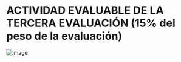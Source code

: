 # ACTIVIDAD EVALUABLE DE LA TERCERA EVALUACIÓN (15% del peso de la evaluación)

![image](https://user-images.githubusercontent.com/91023374/233855565-2f089995-5300-4f81-b10c-1daaaf711fc9.png)
